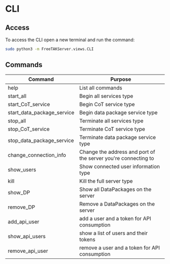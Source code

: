 # CLI

## Access

To access the CLI open a new terminal and run the command:
```bash
sudo python3 -m FreeTAKServer.views.CLI
```

## Commands

| Command                    | Purpose                                                        |
|----------------------------|----------------------------------------------------------------|
| help                       | List all commands                                              |
| start_all                  | Begin all services type                                        |
| start_CoT_service          | Begin CoT service type                                         |
| start_data_package_service | Begin data package service type                                |
| stop_all                   | Terminate all services type                                    |
| stop_CoT_service           | Terminate CoT service type                                     |
| stop_data_package_service  | Terminate data package service type                                |
| change_connection_info     | Change the address and port of the server you're connecting to |
| show_users                 | Show connected user information type                           |
| kill                       | Kill the full server type                                      |
| show_DP                    | Show all DataPackages on the server                            |
| remove_DP                  | Remove a DataPackages on the server                            |
| add_api_user               | add a user and a token for API consumption                     |
| show_api_users             | show a list of users and their tokens                          |
| remove_api_user            | remove a user and a token for API consumption                          |
